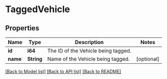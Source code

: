 # TaggedVehicle

## Properties
Name | Type | Description | Notes
------------ | ------------- | ------------- | -------------
**id** | **i64** | The ID of the Vehicle being tagged. | 
**name** | **String** | Name of the Vehicle being tagged. | [optional] 

[[Back to Model list]](../README.md#documentation-for-models) [[Back to API list]](../README.md#documentation-for-api-endpoints) [[Back to README]](../README.md)


